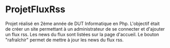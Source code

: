 # ProjetFluxRss

Projet réalisé en 2ème année de DUT Informatique en Php.
L'objectif était de créer un site permettant à un administrateur de se connecter et d'ajouter un flux rss.
Les news du flux sont listées sur la page d'accueil.
Le bouton "rafraîchir" permet de mettre à jour les news du flux rss.
